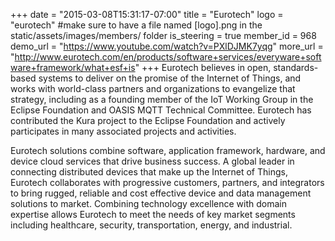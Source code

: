 +++
date = "2015-03-08T15:31:17-07:00"
title = "Eurotech"
logo = "eurotech" #make sure to have a file named [logo].png in the static/assets/images/members/ folder
is_steering = true
member_id = 968
demo_url = "https://www.youtube.com/watch?v=PXlDJMK7yqg"
more_url = "http://www.eurotech.com/en/products/software+services/everyware+software+framework/what+esf+is"
+++
Eurotech believes in open, standards-based systems to deliver on the promise of the Internet of Things, and works with world-class partners and organizations to evangelize that strategy, including as a founding member of the IoT Working Group in the Eclipse Foundation and OASIS MQTT Technical Committee. Eurotech has contributed the Kura project to the Eclipse Foundation and actively participates in many associated projects and activities.

Eurotech solutions combine software, application framework, hardware, and device cloud services that drive business success. A global leader in connecting distributed devices that make up the Internet of Things, Eurotech collaborates with progressive customers, partners, and integrators to bring rugged, reliable and cost effective device and data management solutions to market. Combining technology excellence with domain expertise allows Eurotech to meet the needs of key market segments including healthcare, security, transportation, energy, and industrial.
